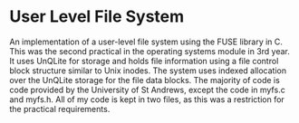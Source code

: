 # User Level File System
An implementation of a user-level file system using the FUSE library in C. This was the second practical in the operating systems
module in 3rd year. It uses UnQLite for storage and holds file information using a file control block structure similar to Unix inodes.
The system uses indexed allocation over the UnQLite storage for the file data blocks. The majority of code is code provided by 
the University of St Andrews, except the code in myfs.c and myfs.h. All of my code is kept in two files, as this was a restriction
for the practical requirements.

